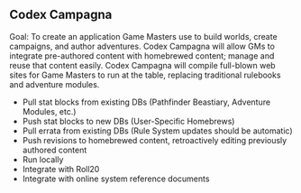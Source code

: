 Codex Campagna
---

Goal: To create an application Game Masters use to build worlds, create campaigns, and author adventures. Codex Campagna will allow GMs to integrate pre-authored content with homebrewed content; manage and reuse that content easily. Codex Campagna will compile full-blown web sites for Game Masters to run at the table, replacing traditional rulebooks and adventure modules.

- Pull stat blocks from existing DBs (Pathfinder Beastiary, Adventure Modules, etc.)
- Push stat blocks to new DBs (User-Specific Homebrews)
- Pull errata from existing DBs (Rule System updates should be automatic)
- Push revisions to homebrewed content, retroactively editing previously authored content
- Run locally
- Integrate with Roll20
- Integrate with online system reference documents